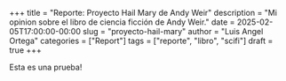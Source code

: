 +++
title = "Reporte: Proyecto Hail Mary de Andy Weir"
description = "Mi opinion sobre el libro de ciencia ficción de Andy Weir."
date = 2025-02-05T17:00:00-00:00
slug = "proyecto-hail-mary"
author = "Luis Angel Ortega"
categories = ["Report"]
tags = ["reporte", "libro", "scifi"]
draft = true
+++

Esta es una prueba!

